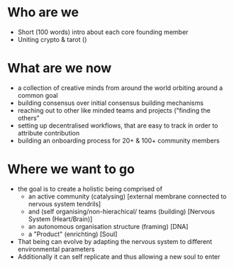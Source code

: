 # Who are we
- Short (100 words) intro about each core founding member
- Uniting crypto & tarot (<abstract from occultish newsletter>)

# What are we now
- a collection of creative minds from around the world orbiting around a common goal
- building consensus over initial consensus building mechanisms 
- reaching out to other like minded teams and projects ("finding the others"
- setting up decentralised workflows, that are easy to track in order to attribute contribution
- building an onboarding process for 20+ & 100+ community members

# Where we want to go
- the goal is to create a holistic being comprised of 
	- an active community (catalysing) [external membrane connected to nervous system tendrils]
	- and (self organising/non-hierachical/ teams (building) [Nervous System (Heart/Brain)]
	- an autonomous organisation structure (framing) [DNA] 
	- a "Product" (enrichting) [Soul] 
- That being  can evolve by adapting the nervous system to different environmental parameters
- Additionally it can self replicate and thus allowing a new soul to enter
